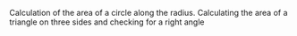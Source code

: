 Calculation of the area of ​​a circle along the radius. Calculating the area of ​​a triangle on three sides and checking for a right angle
